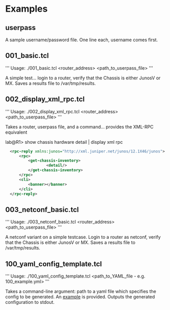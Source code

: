 Examples
===========

userpass
--------
A sample username/password file.  One line each, username comes first.

001_basic.tcl
-------------

'''
Usage: ./001_basic.tcl <router_address> <path_to_userpass_file>
'''

A simple test... login to a router, verify that the Chassis is either JunosV or MX. Saves a results file to /var/tmp/results.

002_display_xml_rpc.tcl
-----------------------

'''
Usage: ./002_display_xml_rpc.tcl <router_address> <path_to_userpass_file> <command>
'''

Takes a router, userpass file, and a command... provides the XML-RPC equivalent

lab@R1> show chassis hardware detail | display xml rpc
```xml
  <rpc-reply xmlns:junos="http://xml.juniper.net/junos/12.1X46/junos">
      <rpc>
          <get-chassis-inventory>
                  <detail/>
          </get-chassis-inventory>
      </rpc>
      <cli>
          <banner></banner>
      </cli>
  </rpc-reply>
```

003_netconf_basic.tcl
---------------------

'''
Usage: ./003_netconf_basic.tcl <router_address> <path_to_userpass_file>
'''

A netconf variant on a simple testcase. Login to a router as netconf, verify that the Chassis is either JunosV or MX. Saves a results file to /var/tmp/results.

100_yaml_config_template.tcl
-----------------------------

'''
Usage: ./100_yaml_config_template.tcl <path_to_YAML_file - e.g. 100_example.yml>
'''

Takes a command-line argument: path to a yaml file which specifies the config to be generated.  An [example](https://github.com/francisluong/juniper-helpers/blob/master/examples/100_example.yml) is provided.  Outputs the generated configuration to stdout.


